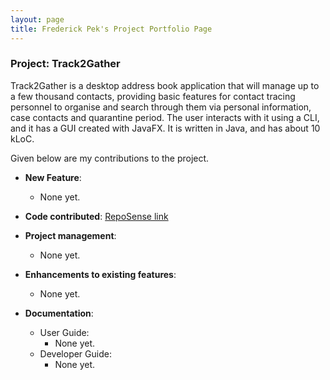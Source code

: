 ```yaml
--- 
layout: page
title: Frederick Pek's Project Portfolio Page
---
```


### Project: Track2Gather

Track2Gather is a desktop address book application that will manage up to a few thousand contacts, providing basic
features for contact tracing personnel to organise and search through them via personal information, case contacts and
quarantine period. The user interacts with it using a CLI, and it has a GUI created with JavaFX. It is written in Java,
and has about 10 kLoC.

Given below are my contributions to the project.

* **New Feature**:
    * None yet.

* **Code contributed**: [RepoSense link]()

* **Project management**:
    * None yet.

* **Enhancements to existing features**:
    * None yet.

* **Documentation**:
    * User Guide:
        * None yet.
    * Developer Guide:
        * None yet.
